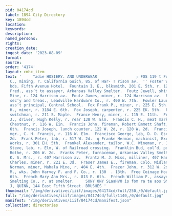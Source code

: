 ```yaml
---
pid: 04174cd
label: 1894 City Directory
key: 1894cd
location: 
keywords: 
description: 
named_persons: 
rights: 
creation_date: 
ingest_date: '2023-08-09'
format: 
source: 
order: '4174'
layout: cmhc_item
text: '     "adie HOSIERY. AND UNDERWEAR                 ; FOS 119 t Foster William
  C., mining, r. California Guich, 8S. of Har- ! rison av.  '' Foster W. J., painter,
  bds. Fifth Avenue Hotel.  Fountain I. E., blksmith, 201 E. 5th, r. 127 E. 6th.  Fournier
  Fred., ass’t to assayer, Arkansas Valley Smelter.  Foutz Jewell, shift boss, Lilian
  Mine, r. 124 Harrison av.  Foutz James, miner, r. 124 Harrison av.  Foutz John E.,
  sec’y and treas., Leadville Hardware Co., r. 400 W. 7th.  Fowler Laura A. Miss,
  ass’t principal, Central School.  Fox Frank P., miner, r. 225 E. 5th.  Fox John
  H., miner, r. 3184 E. 6th.  Fox Joseph, carpenter, r. 225 EK. 5th.  Frain William,
  switchman, r. 211 S. Maple.  France Henry, miner, r. 115 E. 11th.  Francis Archie
  J., driver, Hugh Kelly, r. rear 138 W. Elm.  Francis C. H., meat market, 101 W.
  Chestnut, r. 116 W. Ein.  Francis John, fireman, Robert Emmett Shaft, r. 601 E.
  6th.  Francis Joseph, lunch counter, 122 W. 2d, r. 120 W. 2d.  Francis William H.,
  mgr., C. H. Francis, r. 116 W. Elm.  Francisco George, lab, D. D. Escher, 112 W.
  2d.  Frank Peter, lab, r. 517 W. 2d.  q Franke Herman, machinist, Excelsior Iron
  Works, r. 301 EH. 5th,  Frankel Alexander, tailor, W.C. Wineman, r. 116 W. 4th.  Frankle
  Steve, lab, r. Elm, W. of Railroad crossing.  Franklin Bud, col’d, porter, C. E.
  Rothe, r. 206 W. 2d.  Franks Peter, furnaceman, Arkansas Valley Smelter.  Frantz
  K. A. Mrs., r. 407 Harrison av.  Frantz M. J. Miss, milliner, 407 Harrison av.  Fraser
  Charles, miner, r. 221 E. 3d.  Fraser James E., fireman, Colo. Midland Ry.  Fraser
  Norman, miner, Mahala Mine, r. 404 E. 4th.  Frazer John, r. 312 W. 2d.  Bredd Joseph
  M., wks. John Harvey F. and F. Co., r. 130  . 13th.  Free Coinage House, 310 E.
  6th.  French Mary Ann Mrs., r. 813 E. 6th.  French William F., assayer, Bi-Metallic
  Smelting Co., r. at smelter.     SONY ONY SLaaHVO is fom ra te aos SMIHONY HD  J.
  J, QUINN, 144 East Fifth Street. BRUSHES '
thumbnail: "/img/derivatives/iiif/images/04174cd/full/250,/0/default.jpg"
full: "/img/derivatives/iiif/images/04174cd/full/1140,/0/default.jpg"
manifest: "/img/derivatives/iiif/04174cd/manifest.json"
collection: directories
---
```

